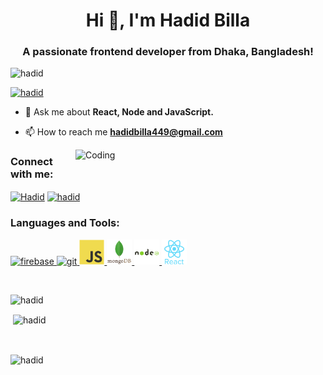 <h1 align="center">Hi 👋, I'm Hadid Billa</h1>
<h3 align="center">A passionate frontend developer from Dhaka, Bangladesh!</h3>

<p align="left"> <img src="https://komarev.com/ghpvc/?username=hadidbilla&label=Profile%20views&color=0e75b6&style=flat" alt="hadid" /> </p>

<p align="left"> <a href="https://twitter.com/HBHridoY449" target="blank"><img src="https://img.shields.io/twitter/follow/HBHridoY449?logo=twitter&style=for-the-badge" alt="hadid" /></a> </p>

- 💬 Ask me about **React, Node and JavaScript.**

- 📫 How to reach me **hadidbilla449@gmail.com**

<img align="right" alt="Coding" width="400" src="https://i.ibb.co/cQGMGYW/Untitled-design-1.gif">

<h3 align="left">Connect with me:</h3>
<p align="left">
<a href="www.linkedin.com/in/hadid-billa" target="blank"><img align="center" src="https://cdn.jsdelivr.net/npm/simple-icons@3.0.1/icons/linkedin.svg" alt="Hadid" height="30" width="40" /></a>
<a href="https://www.facebook.com/profile.php?id=100007172620645" target="blank"><img align="center" src="https://cdn.jsdelivr.net/npm/simple-icons@3.0.1/icons/facebook.svg" alt="hadid" height="30" width="40" /></a>

</p>
<h3 align="left">Languages and Tools:</h3>
<p align="left"> <a href="https://firebase.google.com/" target="_blank"> <img src="https://www.vectorlogo.zone/logos/firebase/firebase-icon.svg" alt="firebase" width="40" height="40"/> </a> <a href="https://git-scm.com/" target="_blank"> <img src="https://www.vectorlogo.zone/logos/git-scm/git-scm-icon.svg" alt="git" width="40" height="40"/> </a> <a href="https://developer.mozilla.org/en-US/docs/Web/JavaScript" target="_blank"> <img src="https://raw.githubusercontent.com/devicons/devicon/master/icons/javascript/javascript-original.svg" alt="javascript" width="40" height="40"/> </a> <a href="https://www.mongodb.com/" target="_blank"> <img src="https://raw.githubusercontent.com/devicons/devicon/master/icons/mongodb/mongodb-original-wordmark.svg" alt="mongodb" width="40" height="40"/> </a> <a href="https://nodejs.org" target="_blank"> <img src="https://raw.githubusercontent.com/devicons/devicon/master/icons/nodejs/nodejs-original-wordmark.svg" alt="nodejs" width="40" height="40"/> </a> <a href="https://reactjs.org/" target="_blank"> <img src="https://raw.githubusercontent.com/devicons/devicon/master/icons/react/react-original-wordmark.svg" alt="react" width="40" height="40"/> </a> </p>
<br>
<p><img align="left" src="https://github-readme-stats.vercel.app/api/top-langs?username=hadidbilla&show_icons=true&locale=en&layout=compact" alt="hadid" /></p>
<br>
<p>&nbsp;<img align="center" src="https://github-readme-stats.vercel.app/api?username=hadidbilla&show_icons=true&locale=en" alt="hadid" /></p>
<br>
<p><img align="center" src="https://github-readme-streak-stats.herokuapp.com/?user=hadidbilla&" alt="hadid" /></p>

